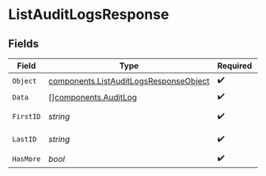 # ListAuditLogsResponse


## Fields

| Field                                                                                            | Type                                                                                             | Required                                                                                         | Description                                                                                      | Example                                                                                          |
| ------------------------------------------------------------------------------------------------ | ------------------------------------------------------------------------------------------------ | ------------------------------------------------------------------------------------------------ | ------------------------------------------------------------------------------------------------ | ------------------------------------------------------------------------------------------------ |
| `Object`                                                                                         | [components.ListAuditLogsResponseObject](../../models/components/listauditlogsresponseobject.md) | :heavy_check_mark:                                                                               | N/A                                                                                              |                                                                                                  |
| `Data`                                                                                           | [][components.AuditLog](../../models/components/auditlog.md)                                     | :heavy_check_mark:                                                                               | N/A                                                                                              |                                                                                                  |
| `FirstID`                                                                                        | *string*                                                                                         | :heavy_check_mark:                                                                               | N/A                                                                                              | audit_log-defb456h8dks                                                                           |
| `LastID`                                                                                         | *string*                                                                                         | :heavy_check_mark:                                                                               | N/A                                                                                              | audit_log-hnbkd8s93s                                                                             |
| `HasMore`                                                                                        | *bool*                                                                                           | :heavy_check_mark:                                                                               | N/A                                                                                              |                                                                                                  |
